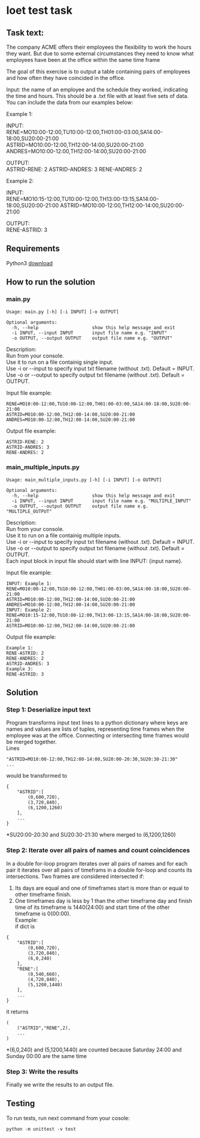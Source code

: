 # Ioet test task

## Task text:

The company ACME offers their employees the flexibility to work the hours they want. But due to some external circumstances they need to know what employees have been at the office within the same time frame

The goal of this exercise is to output a table containing pairs of employees and how often they have coincided in the office.

Input: the name of an employee and the schedule they worked, indicating the time and hours. This should be a .txt file with at least five sets of data. You can include the data from our examples below:

Example 1:

INPUT:  
RENE=MO10:00-12:00,TU10:00-12:00,TH01:00-03:00,SA14:00-18:00,SU20:00-21:00  
ASTRID=MO10:00-12:00,TH12:00-14:00,SU20:00-21:00  
ANDRES=MO10:00-12:00,TH12:00-14:00,SU20:00-21:00  

OUTPUT:  
ASTRID-RENE: 2
ASTRID-ANDRES: 3
RENE-ANDRES: 2

Example 2:

INPUT:  
RENE=MO10:15-12:00,TU10:00-12:00,TH13:00-13:15,SA14:00-18:00,SU20:00-21:00
ASTRID=MO10:00-12:00,TH12:00-14:00,SU20:00-21:00

OUTPUT:  
RENE-ASTRID: 3


## Requirements

Python3
[download](https://www.python.org/downloads)


## How to run the solution

### main.py

```
Usage: main.py [-h] [-i INPUT] [-o OUTPUT]  

Optional arguments:  
  -h, --help                    show this help message and exit  
  -i INPUT, --input INPUT       input file name e.g. "INPUT"  
  -o OUTPUT, --output OUTPUT    output file name e.g. "OUTPUT"  
```

Description:  
  Run from your console.  
  Use it to run on a file containig single input.  
  Use -i or --input to specify input txt filename (without .txt). Default = INPUT.  
  Use -o or --output to specify output txt filename (without .txt). Default = OUTPUT.  

Input file example:
```
RENE=MO10:00-12:00,TU10:00-12:00,TH01:00-03:00,SA14:00-18:00,SU20:00-21:00
ASTRID=MO10:00-12:00,TH12:00-14:00,SU20:00-21:00
ANDRES=MO10:00-12:00,TH12:00-14:00,SU20:00-21:00
```
Output file example:
```
ASTRID-RENE: 2
ASTRID-ANDRES: 3
RENE-ANDRES: 2
```


### main_multiple_inputs.py

```
Usage: main_multiple_inputs.py [-h] [-i INPUT] [-o OUTPUT]

Optional arguments:  
  -h, --help                    show this help message and exit  
  -i INPUT, --input INPUT       input file name e.g. "MULTIPLE_INPUT"  
  -o OUTPUT, --output OUTPUT    output file name e.g. "MULTIPLE_OUTPUT" 
``` 

Description:  
  Run from your console.  
  Use it to run on a file containig multiple inputs.  
  Use -i or --input to specify input txt filename (without .txt). Default = INPUT.  
  Use -o or --output to specify output txt filename (without .txt). Default = OUTPUT.  
  Each input block in input file should start with line INPUT: {input name}.  
 
Input file example:  
```
INPUT: Example 1:
RENE=MO10:00-12:00,TU10:00-12:00,TH01:00-03:00,SA14:00-18:00,SU20:00-21:00
ASTRID=MO10:00-12:00,TH12:00-14:00,SU20:00-21:00
ANDRES=MO10:00-12:00,TH12:00-14:00,SU20:00-21:00
INPUT: Example 2:
RENE=MO10:15-12:00,TU10:00-12:00,TH13:00-13:15,SA14:00-18:00,SU20:00-21:00
ASTRID=MO10:00-12:00,TH12:00-14:00,SU20:00-21:00
```
Output file example:
```
Example 1:
RENE-ASTRID: 2
RENE-ANDRES: 2
ASTRID-ANDRES: 3
Example 3:
RENE-ASTRID: 3
```


## Solution

### Step 1: Deserialize input text

Program transforms input text lines to a python dictionary where keys are names and values are lists of tuples, representing time frames when the employee was at the office. Connecting or intersecting time frames would be merged together.  
Lines 
```
"ASTRID=MO10:00-12:00,TH12:00-14:00,SU20:00-20:30,SU20:30-21:30"
...
```
would be transformed to 
```
{
    "ASTRID":[
        (0,600,720), 
        (3,720,840),
        (6,1200,1260)
    ],
    ...
}
```
*SU20:00-20:30 and SU20:30-21:30 where merged to (6,1200,1260)  


### Step 2: Iterate over all pairs of names and count coincidences

In a double for-loop program iterates over all pairs of names and for each pair it iterates over all pairs of timeframs in a double for-loop and counts its intersections. Two frames are considered intersected if:  
1) Its days are equal and one of timeframes start is more than or equal to other timeframe finish.
2) One timeframes day is less by 1 than the other timeframe day and finish time of its timeframe is 1440(24:00) and start time of the other timeframe is 0(00:00).  
Example:  
if dict is
```
{
    "ASTRID":[
        (0,600,720), 
        (3,720,840),
        (6,0,240)
    ],
    "RENE":[
        (0,540,660),
        (4,720,840),
        (5,1200,1440)
    ],
    ...
}
```
it returns
```
(
    ("ASTRID","RENE",2),
    ...
)
```
*(6,0,240) and (5,1200,1440) are counted because Saturday 24:00 and Sunday 00:00 are the same time  


### Step 3: Write the results

Finally we write the results to an output file.


## Testing

To run tests, run next command from your cosole:
```
python -m unittest -v test
```
